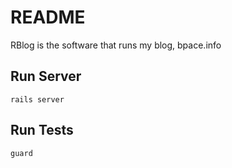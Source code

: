 # README

RBlog is the software that runs my blog, bpace.info

## Run Server

    rails server

## Run Tests

    guard
